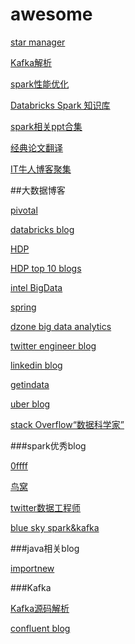 # awesome

[star manager](https://app.astralapp.com/dashboard)

[Kafka解析](http://zqhxuyuan.github.io/2016/01/13/2016-01-13-Kafka-Picture/)

[spark性能优化](http://www.raychase.net/3546)

[Databricks Spark 知识库](https://aiyanbo.gitbooks.io/databricks-spark-knowledge-base-zh-cn/content/index.html)

[spark相关ppt合集](https://dzone.com/articles/smack-stack-guide)

[经典论文翻译](http://duanple.blog.163.com)

[IT牛人博客聚集](http://www.udpwork.com)


##大数据博客

[pivotal](https://blog.pivotal.io/)

[databricks blog](https://databricks.com/blog)

[HDP](http://hortonworks.com/blog/)

[HDP top 10 blogs](http://zh.hortonworks.com/blog/top-ten-blogs-from-2015/)

[intel BigData](https://software.intel.com/en-us/bigdata/apache-big-data-stack)

[spring](http://spring.io/blog)

[dzone big data analytics](https://dzone.com/big-data-analytics-tutorials-tools-news)

[twitter engineer blog](https://blog.twitter.com/engineering)

[linkedin blog](https://engineering.linkedin.com/blog)

[getindata](http://getindata.com/category/blog/post/)

[uber blog](https://eng.uber.com/)

[stack Overflow“数据科学家”](http://varianceexplained.org/r/polarizing-technologies/)

###spark优秀blog

[0ffff](http://0x0fff.com)

[鸟窝](http://colobu.com)

[twitter数据工程师](https://medium.com/@rchang)

[blue sky spark&kafka](http://hadoop1989.com)

###java相关blog

[importnew](http://www.importnew.com)

###Kafka

[Kafka源码解析](http://zqhxuyuan.github.io/)

[confluent blog](http://www.confluent.io/blog)

